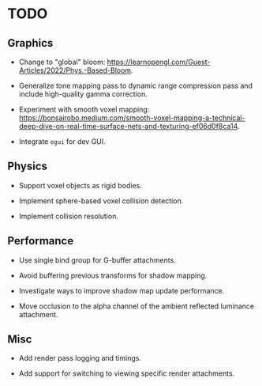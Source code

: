 # TODO

## Graphics

- Change to "global" bloom: https://learnopengl.com/Guest-Articles/2022/Phys.-Based-Bloom.

- Generalize tone mapping pass to dynamic range compression pass and include high-quality gamma correction.

- Experiment with smooth voxel mapping: https://bonsairobo.medium.com/smooth-voxel-mapping-a-technical-deep-dive-on-real-time-surface-nets-and-texturing-ef06d0f8ca14.

- Integrate `egui` for dev GUI.

## Physics

- Support voxel objects as rigid bodies.

- Implement sphere-based voxel collision detection.

- Implement collision resolution.

## Performance

- Use single bind group for G-buffer attachments.

- Avoid buffering previous transforms for shadow mapping.

- Investigate ways to improve shadow map update performance.

- Move occlusion to the alpha channel of the ambient reflected luminance attachment.

## Misc

- Add render pass logging and timings.

- Add support for switching to viewing specific render attachments.
